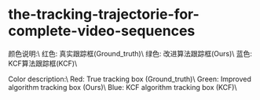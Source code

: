 # the-tracking-trajectorie-for-complete-video-sequences

颜色说明:\\
红色: 真实跟踪框(Ground_truth)\\
绿色: 改进算法跟踪框(Ours)\\
蓝色: KCF算法跟踪框(KCF)\\

Color description:\\
Red: True tracking box (Ground_truth)\\
Green: Improved algorithm tracking box (Ours)\\
Blue: KCF algorithm tracking box (KCF)\\
